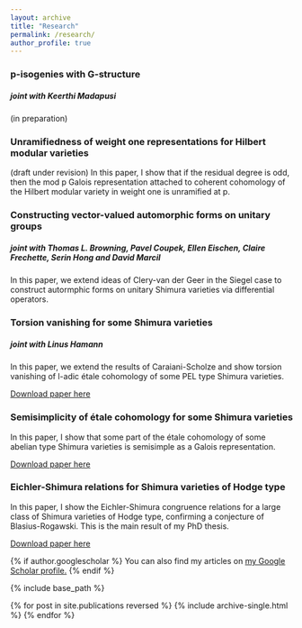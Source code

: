 ```yaml
---
layout: archive
title: "Research"
permalink: /research/
author_profile: true
---
```


### p-isogenies with G-structure
##### joint with Keerthi Madapusi

(in preparation)

### Unramifiedness of weight one representations for Hilbert modular varieties 

(draft under revision) In this paper, I show that if the residual degree is odd, then the mod p Galois representation attached to coherent cohomology of the Hilbert modular variety in weight one is unramified at p.

### Constructing vector-valued automorphic forms on unitary groups
##### joint with Thomas L. Browning, Pavel Coupek, Ellen Eischen, Claire Frechette, Serin Hong and David Marcil

In this paper, we extend ideas of Clery-van der Geer in the Siegel case to construct autormphic forms on unitary Shimura varieties via differential operators.

### Torsion vanishing for some Shimura varieties
##### joint with Linus Hamann

In this paper, we extend the results of Caraiani-Scholze and show torsion vanishing of l-adic étale cohomology of some PEL type Shimura varieties. 

[Download paper here](../files/torsion.pdf)

### Semisimplicity of étale cohomology for some Shimura varieties

In this paper, I show that some part of the étale cohomology of some abelian type Shimura varieties is semisimple as a Galois representation.

[Download paper here](../files/semi.pdf)

### Eichler-Shimura relations for Shimura varieties of Hodge type

In this paper, I show the Eichler-Shimura congruence relations for a large class of Shimura varieties of Hodge type, confirming a conjecture of Blasius-Rogawski. This is the main result of my PhD thesis.

[Download paper here](../files/es.pdf)

{% if author.googlescholar %}
  You can also find my articles on <u><a href="{{author.googlescholar}}">my Google Scholar profile</a>.</u>
{% endif %}

{% include base_path %}

{% for post in site.publications reversed %}
  {% include archive-single.html %}
{% endfor %}
